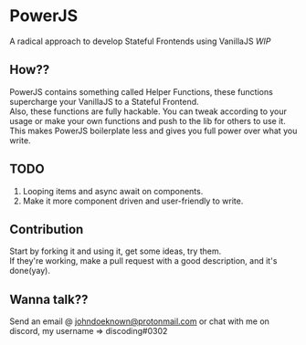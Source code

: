 # PowerJS
A radical approach to develop Stateful Frontends using VanillaJS *WIP*

## How??
PowerJS contains something called Helper Functions, these functions supercharge your VanillaJS to a Stateful Frontend.  
Also, these functions are fully hackable. You can tweak according to your usage or make your own functions and push to the lib for others to use it.  
This makes PowerJS boilerplate less and gives you full power over what you write.  

## TODO
1. Looping items and async await on components.
2. Make it more component driven and user-friendly to write.

## Contribution
Start by forking it and using it, get some ideas, try them.  
If they're working, make a pull request with a good description, and it's done(yay).

## Wanna talk??
Send an email @ johndoeknown@protonmail.com or chat with me on discord, my username => discoding#0302
